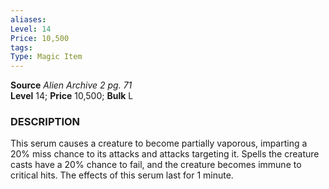 ```yaml
---
aliases: 
Level: 14
Price: 10,500 
tags: 
Type: Magic Item
---
```

**Source** _Alien Archive 2 pg. 71_  
**Level** 14; **Price** 10,500; **Bulk** L

### DESCRIPTION

This serum causes a creature to become partially vaporous, imparting a 20% miss chance to its attacks and attacks targeting it. Spells the creature casts have a 20% chance to fail, and the creature becomes immune to critical hits. The effects of this serum last for 1 minute.